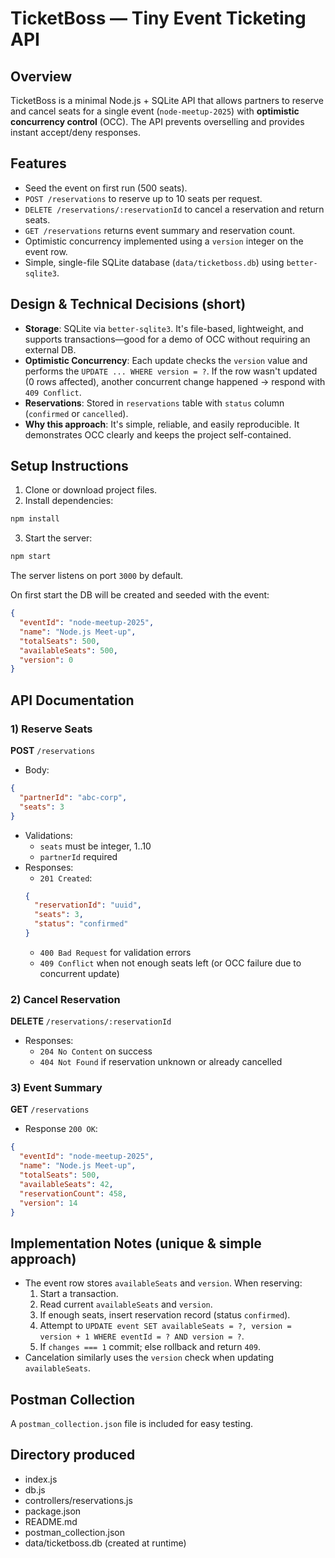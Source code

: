 # TicketBoss — Tiny Event Ticketing API

## Overview
TicketBoss is a minimal Node.js + SQLite API that allows partners to reserve and cancel seats for a single event (`node-meetup-2025`) with **optimistic concurrency control** (OCC). The API prevents overselling and provides instant accept/deny responses.

## Features
- Seed the event on first run (500 seats).
- `POST /reservations` to reserve up to 10 seats per request.
- `DELETE /reservations/:reservationId` to cancel a reservation and return seats.
- `GET /reservations` returns event summary and reservation count.
- Optimistic concurrency implemented using a `version` integer on the event row.
- Simple, single-file SQLite database (`data/ticketboss.db`) using `better-sqlite3`.

## Design & Technical Decisions (short)
- **Storage**: SQLite via `better-sqlite3`. It's file-based, lightweight, and supports transactions—good for a demo of OCC without requiring an external DB.
- **Optimistic Concurrency**: Each update checks the `version` value and performs the `UPDATE ... WHERE version = ?`. If the row wasn't updated (0 rows affected), another concurrent change happened → respond with `409 Conflict`.
- **Reservations**: Stored in `reservations` table with `status` column (`confirmed` or `cancelled`).
- **Why this approach**: It's simple, reliable, and easily reproducible. It demonstrates OCC clearly and keeps the project self-contained.

## Setup Instructions

1. Clone or download project files.
2. Install dependencies:
```bash
npm install
```
3. Start the server:
```bash
npm start
```
The server listens on port `3000` by default.

On first start the DB will be created and seeded with the event:
```json
{
  "eventId": "node-meetup-2025",
  "name": "Node.js Meet-up",
  "totalSeats": 500,
  "availableSeats": 500,
  "version": 0
}
```

## API Documentation

### 1) Reserve Seats
**POST** `/reservations`
- Body:
```json
{
  "partnerId": "abc-corp",
  "seats": 3
}
```
- Validations:
  - `seats` must be integer, 1..10
  - `partnerId` required
- Responses:
  - `201 Created`:
  ```json
  {
    "reservationId": "uuid",
    "seats": 3,
    "status": "confirmed"
  }
  ```
  - `400 Bad Request` for validation errors
  - `409 Conflict` when not enough seats left (or OCC failure due to concurrent update)

### 2) Cancel Reservation
**DELETE** `/reservations/:reservationId`
- Responses:
  - `204 No Content` on success
  - `404 Not Found` if reservation unknown or already cancelled

### 3) Event Summary
**GET** `/reservations`
- Response `200 OK`:
```json
{
  "eventId": "node-meetup-2025",
  "name": "Node.js Meet-up",
  "totalSeats": 500,
  "availableSeats": 42,
  "reservationCount": 458,
  "version": 14
}
```

## Implementation Notes (unique & simple approach)
- The event row stores `availableSeats` and `version`. When reserving:
  1. Start a transaction.
  2. Read current `availableSeats` and `version`.
  3. If enough seats, insert reservation record (status `confirmed`).
  4. Attempt to `UPDATE event SET availableSeats = ?, version = version + 1 WHERE eventId = ? AND version = ?`.
  5. If `changes === 1` commit; else rollback and return `409`.
- Cancelation similarly uses the `version` check when updating `availableSeats`.

## Postman Collection
A `postman_collection.json` file is included for easy testing.

## Directory produced
- index.js
- db.js
- controllers/reservations.js
- package.json
- README.md
- postman_collection.json
- data/ticketboss.db (created at runtime)

